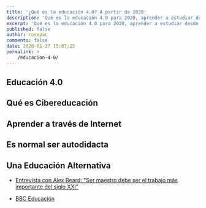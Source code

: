 ```yaml
---
title: '¿Qué es la educación 4.0? A partir de 2020'
description: 'Qué es la educación 4.0 para 2020, aprender a estudiar desde casa y sin ayuda de profesores'
excerpt: 'Qué es la educación 4.0 para 2020, aprender a estudiar desde casa y sin ayuda de profesores'
published: false
author: rosepac
comments: false
date: 2020-01-27 15:07:25
permalink: >
    /educacion-4-0/
---
```


## Educación 4.0

## Qué es Cibereducación

## Aprender a través de Internet

## Es normal ser autodidacta

## Una Educación Alternativa

* [Entrevista con Alex Beard: "Ser maestro debe ser el trabajo más importante del siglo XXI"](https://www.bbc.com/mundo/noticias-51229314)

* [BBC Educación](https://www.bbc.com/mundo/topics/c2dwq9z623gt)